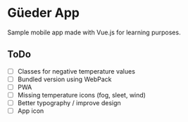 # Güeder App

Sample mobile app made with Vue.js for learning purposes.

## ToDo

* [ ] Classes for negative temperature values
* [ ] Bundled version using WebPack
* [ ] PWA
* [ ] Missing temperature icons (fog, sleet, wind)
* [ ] Better typography / improve design
* [ ] App icon
